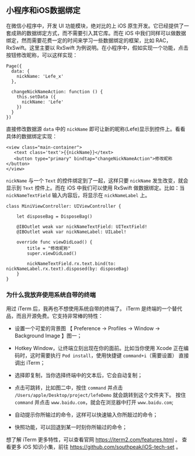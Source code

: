 小程序和iOS数据绑定
------------------

在微信小程序中，开发 UI 功能模块，绝对比的上 iOS 原生开发。它已经提供了一套成熟的数据绑定方式，而不需要引入其它库。而在 iOS 中我们同样可以做数据绑定，然而需要花费一定的时间来学习一些数据绑定的框架，比如 RAC，RxSwift。这里主要以 RxSwift 为例说明。在小程序中，假如实现一个功能，点击按钮修改昵称，可以这样实现：

```
Page({
  data: {
    nickName: 'Lefe_x'
  },
  
  changeNickNameAction: function () {
    this.setData ({
      nickName: 'Lefe'
    })
  }
})
```
直接修改数据源 `data` 中的 `nickName` 即可让新的昵称(Lefe)显示到控件上。看看具体的数据绑定实现：

```
<view class="main-container">
   <text class='text'>{{nickName}}</text>
   <button type="primary" bindtap="changeNickNameAction">修改昵称</button>
</view>
```

`nickName` 与一个 `Text` 的控件绑定到了一起，这样只要 `nickName` 发生改变，就会显示到 `Text` 控件上。而在 iOS 中我们可以使用 RxSwift 做数据绑定。比如：当 `nickNameTextField` 输入内容后，将显示在 `nickNameLabel` 上。

```
class MiniViewController: UIViewController {
    
    let disposeBag = DisposeBag()

    @IBOutlet weak var nickNameTextField: UITextField!
    @IBOutlet weak var nickNameLabel: UILabel!
    
    override func viewDidLoad() {
        title = "修改昵称"
        super.viewDidLoad()

        nickNameTextField.rx.text.bind(to: nickNameLabel.rx.text).disposed(by: disposeBag)
    }
}
```

### 为什么我放弃使用系统自带的终端

用过 iTerm 后，我再也不想使用系统自带的终端了。 iTerm 是终端的一个替代品，而且开源免费。它支持非常棒的特性：

- 设置一个可爱的背景图 【 Preference -> Profiles -> Window -> Background Image 】图一；

- Hotkey Window，让终端立刻出现在你的面前。比如当你使用 Xcode 正在编码时，这时需要执行 `Pod install`，使用快捷键 `command+i`（需要设置） 直接调出 iTerm；

- 选择即复制，当你选择终端中的文本后，它会自动复制；

- 点击可跳转，比如图二中，按住 `command` 并点击 `/Users/apple/Desktop/project/lefeDemo` 就会跳转到这个文件夹下。 按住 `command` 并点击 `www.baidu.com`，就会在浏览器中打开 `www.baidu.com`;
- 自动提示你所输过的命令，这样可以快速输入你所敲过的命令；
- 快照功能，可以回退到某一时刻你所输过的命令；

想了解 iTerm 更多特性，可以查看官网 https://iterm2.com/features.html 。
查看更多 iOS 知识小集，前往 https://github.com/southpeak/iOS-tech-set 。
